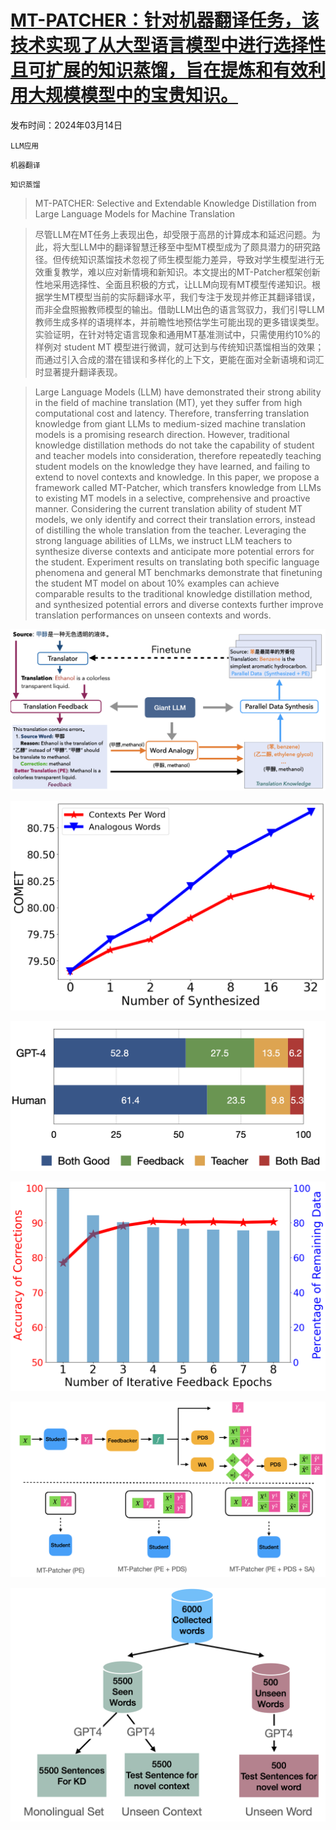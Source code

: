 # [MT-PATCHER：针对机器翻译任务，该技术实现了从大型语言模型中进行选择性且可扩展的知识蒸馏，旨在提炼和有效利用大规模模型中的宝贵知识。](https://arxiv.org/abs/2403.09522)

发布时间：2024年03月14日

`LLM应用`

`机器翻译`

`知识蒸馏`

> MT-PATCHER: Selective and Extendable Knowledge Distillation from Large Language Models for Machine Translation

> 尽管LLM在MT任务上表现出色，却受限于高昂的计算成本和延迟问题。为此，将大型LLM中的翻译智慧迁移至中型MT模型成为了颇具潜力的研究路径。但传统知识蒸馏技术忽视了师生模型能力差异，导致对学生模型进行无效重复教学，难以应对新情境和新知识。本文提出的MT-Patcher框架创新性地采用选择性、全面且积极的方式，让LLM向现有MT模型传递知识。根据学生MT模型当前的实际翻译水平，我们专注于发现并修正其翻译错误，而非全盘照搬教师模型的输出。借助LLM出色的语言驾驭力，我们引导LLM教师生成多样的语境样本，并前瞻性地预估学生可能出现的更多错误类型。实验证明，在针对特定语言现象和通用MT基准测试中，只需使用约10%的样例对 student MT 模型进行微调，就可达到与传统知识蒸馏相当的效果；而通过引入合成的潜在错误和多样化的上下文，更能在面对全新语境和词汇时显著提升翻译表现。

> Large Language Models (LLM) have demonstrated their strong ability in the field of machine translation (MT), yet they suffer from high computational cost and latency. Therefore, transferring translation knowledge from giant LLMs to medium-sized machine translation models is a promising research direction. However, traditional knowledge distillation methods do not take the capability of student and teacher models into consideration, therefore repeatedly teaching student models on the knowledge they have learned, and failing to extend to novel contexts and knowledge. In this paper, we propose a framework called MT-Patcher, which transfers knowledge from LLMs to existing MT models in a selective, comprehensive and proactive manner. Considering the current translation ability of student MT models, we only identify and correct their translation errors, instead of distilling the whole translation from the teacher. Leveraging the strong language abilities of LLMs, we instruct LLM teachers to synthesize diverse contexts and anticipate more potential errors for the student. Experiment results on translating both specific language phenomena and general MT benchmarks demonstrate that finetuning the student MT model on about 10% examples can achieve comparable results to the traditional knowledge distillation method, and synthesized potential errors and diverse contexts further improve translation performances on unseen contexts and words.

![MT-PATCHER：针对机器翻译任务，该技术实现了从大型语言模型中进行选择性且可扩展的知识蒸馏，旨在提炼和有效利用大规模模型中的宝贵知识。](../../../paper_images/2403.09522/arch.png)

![MT-PATCHER：针对机器翻译任务，该技术实现了从大型语言模型中进行选择性且可扩展的知识蒸馏，旨在提炼和有效利用大规模模型中的宝贵知识。](../../../paper_images/2403.09522/scaling.png)

![MT-PATCHER：针对机器翻译任务，该技术实现了从大型语言模型中进行选择性且可扩展的知识蒸馏，旨在提炼和有效利用大规模模型中的宝贵知识。](../../../paper_images/2403.09522/dg_vs_feedback.png)

![MT-PATCHER：针对机器翻译任务，该技术实现了从大型语言模型中进行选择性且可扩展的知识蒸馏，旨在提炼和有效利用大规模模型中的宝贵知识。](../../../paper_images/2403.09522/iterative_feedback.png)

![MT-PATCHER：针对机器翻译任务，该技术实现了从大型语言模型中进行选择性且可扩展的知识蒸馏，旨在提炼和有效利用大规模模型中的宝贵知识。](../../../paper_images/2403.09522/variants.png)

![MT-PATCHER：针对机器翻译任务，该技术实现了从大型语言模型中进行选择性且可扩展的知识蒸馏，旨在提炼和有效利用大规模模型中的宝贵知识。](../../../paper_images/2403.09522/testset_flowchart.png)